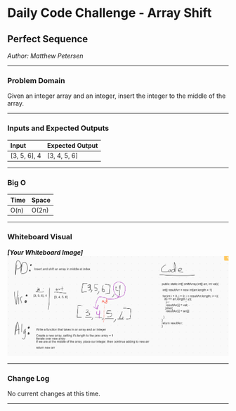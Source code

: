 # Daily Code Challenge - Array Shift

## Perfect Sequence
*Author: Matthew Petersen*

---

### Problem Domain

Given an integer array and an integer, insert the integer to the middle of the array.

---

### Inputs and Expected Outputs

| Input | Expected Output |
| :----------- | :----------- |
| [3, 5, 6], 4 | [3, 4, 5, 6] |


---

### Big O


| Time | Space |
| :----------- | :----------- |
| O(n) | O(2n) |

---


### Whiteboard Visual
***[Your Whiteboard Image]***
![Image 1](../../images/CC2.PNG)


---

### Change Log
No current changes at this time.  

---
